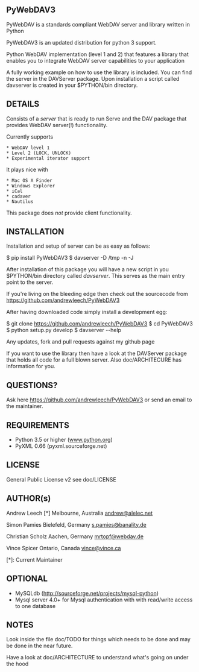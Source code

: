 PyWebDAV3
---------

PyWebDAV is a standards compliant WebDAV server and library written in Python

PyWebDAV3 is an updated distribution for python 3 support.

Python WebDAV implementation (level 1 and 2) that features a library that enables you
to integrate WebDAV server capabilities to your application

A fully working example on how to use the library is included. You can find the server in the DAVServer package. Upon installation a script called davserver is created in your $PYTHON/bin directory.

DETAILS
-------

Consists of a *server* that is ready to run
Serve and the DAV package that provides WebDAV server(!) functionality.

Currently supports

    * WebDAV level 1
    * Level 2 (LOCK, UNLOCK)
    * Experimental iterator support

It plays nice with

    * Mac OS X Finder
    * Windows Explorer
    * iCal
    * cadaver
    * Nautilus

This package does *not* provide client functionality.

INSTALLATION
------------

Installation and setup of server can be as easy as follows:

$ pip install PyWebDAV3
$ davserver -D /tmp -n -J

After installation of this package you will have a new script in you
$PYTHON/bin directory called *davserver*. This serves as the main entry point
to the server.

If you're living on the bleeding edge then check out the sourcecode from
https://github.com/andrewleech/PyWebDAV3

After having downloaded code simply install a development egg:

$ git clone https://github.com/andrewleech/PyWebDAV3
$ cd PyWebDAV3
$ python setup.py develop
$ davserver --help

Any updates, fork and pull requests against my github page

If you want to use the library then have a look at the DAVServer package that
holds all code for a full blown server. Also doc/ARCHITECURE has information for you.


QUESTIONS?
----------

Ask here https://github.com/andrewleech/PyWebDAV3
or send an email to the maintainer.


REQUIREMENTS
------------

- Python 3.5  or higher (www.python.org)
- PyXML 0.66 (pyxml.sourceforge.net)


LICENSE
-------

General Public License v2
see doc/LICENSE


AUTHOR(s)
---------

Andrew Leech [*]
Melbourne, Australia
andrew@alelec.net

Simon Pamies
Bielefeld, Germany
s.pamies@banality.de

Christian Scholz
Aachen, Germany
mrtopf@webdav.de

Vince Spicer
Ontario, Canada
vince@vince.ca

[*]: Current Maintainer


OPTIONAL
--------

- MySQLdb (http://sourceforge.net/projects/mysql-python)
- Mysql server 4.0+ for Mysql authentication with
  with read/write access to one database


NOTES
-----

Look inside the file doc/TODO for things which needs to be done and may be done
in the near future.

Have a look at doc/ARCHITECTURE to understand what's going on under the hood
